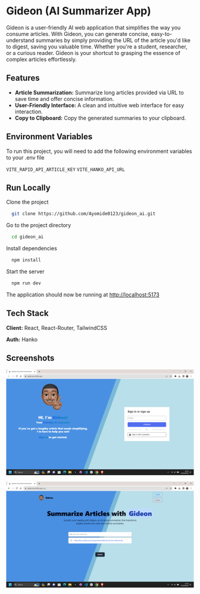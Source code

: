 # Gideon (AI Summarizer App)

Gideon is a user-friendly AI web application that simplifies the way you consume articles. With Gideon, you can generate concise, easy-to-understand summaries by simply providing the URL of the article you'd like to digest, saving you valuable time. Whether you're a student, researcher, or a curious reader. Gideon is your shortcut to grasping the essence of complex articles effortlessly.

## Features

- **Article Summarization:** Summarize long articles provided via URL to save time and offer concise information.
- **User-Friendly Interface:** A clean and intuitive web interface for easy interaction.
- **Copy to Clipboard:** Copy the generated summaries to your clipboard.

## Environment Variables

To run this project, you will need to add the following environment variables to your .env file

`VITE_RAPID_API_ARTICLE_KEY`
`VITE_HANKO_API_URL`

## Run Locally

Clone the project

```bash
  git clone https://github.com/Ayomide0123/gideon_ai.git
```

Go to the project directory

```bash
  cd gideon_ai
```

Install dependencies

```bash
  npm install
```

Start the server

```bash
  npm run dev
```

The application should now be running at <http://localhost:5173>

## Tech Stack

**Client:** React, React-Router, TailwindCSS

**Auth:** Hanko

## Screenshots

![Login Page](https://github.com/Ayomide0123/gideon_ai/blob/main/src/assets/screenshots/login_page.png)

![Landing Page](https://github.com/Ayomide0123/gideon_ai/blob/main/src/assets/screenshots/landing_page.png)
